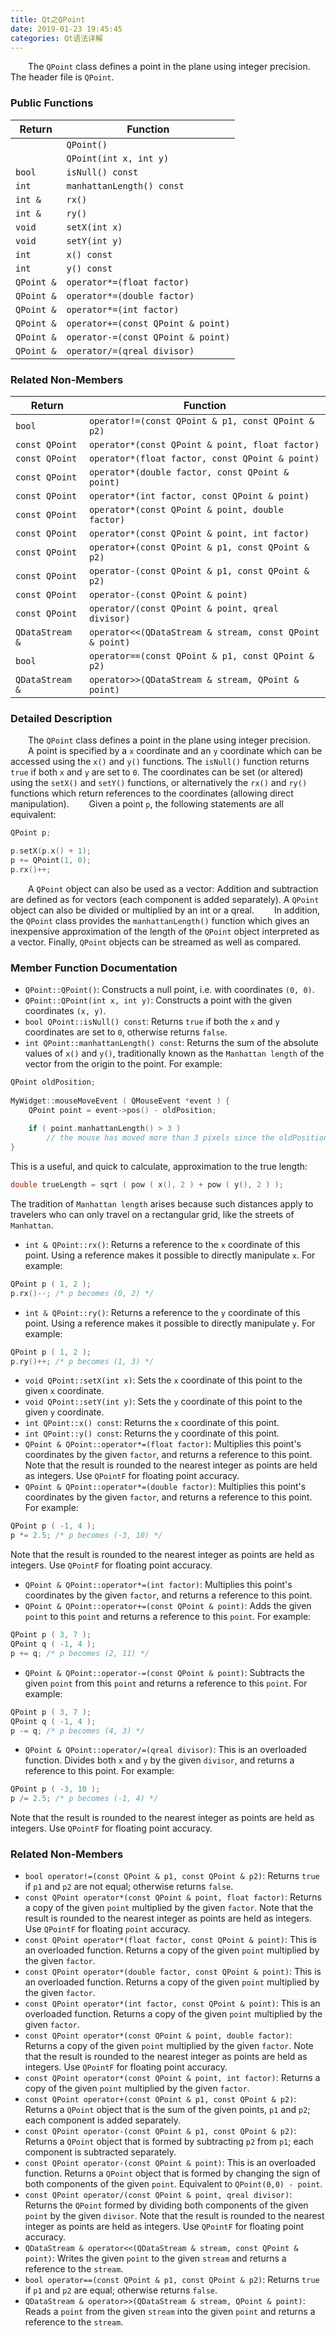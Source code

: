 ```yaml
---
title: Qt之QPoint
date: 2019-01-23 19:45:45
categories: Qt语法详解
---
```

&emsp;&emsp;The `QPoint` class defines a point in the plane using integer precision. The header file is `QPoint`.

### Public Functions

Return     | Function
-----------|----------
           | `QPoint()`
           | `QPoint(int x, int y)`
`bool`     | `isNull() const`
`int`      | `manhattanLength() const`
`int &`    | `rx()`
`int &`    | `ry()`
`void`     | `setX(int x)`
`void`     | `setY(int y)`
`int`      | `x() const`
`int`      | `y() const`
`QPoint &` | `operator*=(float factor)`
`QPoint &` | `operator*=(double factor)`
`QPoint &` | `operator*=(int factor)`
`QPoint &` | `operator+=(const QPoint & point)`
`QPoint &` | `operator-=(const QPoint & point)`
`QPoint &` | `operator/=(qreal divisor)`

### Related Non-Members

Return          | Function
----------------|---------
`bool`          | `operator!=(const QPoint & p1, const QPoint & p2)`
`const QPoint`  | `operator*(const QPoint & point, float factor)`
`const QPoint`  | `operator*(float factor, const QPoint & point)`
`const QPoint`  | `operator*(double factor, const QPoint & point)`
`const QPoint`  | `operator*(int factor, const QPoint & point)`
`const QPoint`  | `operator*(const QPoint & point, double factor)`
`const QPoint`  | `operator*(const QPoint & point, int factor)`
`const QPoint`  | `operator+(const QPoint & p1, const QPoint & p2)`
`const QPoint`  | `operator-(const QPoint & p1, const QPoint & p2)`
`const QPoint`  | `operator-(const QPoint & point)`
`const QPoint`  | `operator/(const QPoint & point, qreal divisor)`
`QDataStream &` | `operator<<(QDataStream & stream, const QPoint & point)`
`bool`          | `operator==(const QPoint & p1, const QPoint & p2)`
`QDataStream &` | `operator>>(QDataStream & stream, QPoint & point)`

### Detailed Description

&emsp;&emsp;The `QPoint` class defines a point in the plane using integer precision.
&emsp;&emsp;A point is specified by a `x` coordinate and an `y` coordinate which can be accessed using the `x()` and `y()` functions. The `isNull()` function returns `true` if both `x` and `y` are set to `0`. The coordinates can be set (or altered) using the `setX()` and `setY()` functions, or alternatively the `rx()` and `ry()` functions which return references to the coordinates (allowing direct manipulation).
&emsp;&emsp;Given a point `p`, the following statements are all equivalent:

``` cpp
QPoint p;

p.setX(p.x() + 1);
p += QPoint(1, 0);
p.rx()++;
```

&emsp;&emsp;A `QPoint` object can also be used as a vector: Addition and subtraction are defined as for vectors (each component is added separately). A `QPoint` object can also be divided or multiplied by an int or a qreal.
&emsp;&emsp;In addition, the `QPoint` class provides the `manhattanLength()` function which gives an inexpensive approximation of the length of the `QPoint` object interpreted as a vector. Finally, `QPoint` objects can be streamed as well as compared.

### Member Function Documentation

- `QPoint::QPoint()`: Constructs a null point, i.e. with coordinates `(0, 0)`.
- `QPoint::QPoint(int x, int y)`: Constructs a point with the given coordinates `(x, y)`.
- `bool QPoint::isNull() const`: Returns `true` if both the `x` and `y` coordinates are set to `0`, otherwise returns `false`.
- `int QPoint::manhattanLength() const`: Returns the sum of the absolute values of `x()` and `y()`, traditionally known as the `Manhattan length` of the vector from the origin to the point. For example:

``` cpp
QPoint oldPosition;
​
MyWidget::mouseMoveEvent ( QMouseEvent *event ) {
    QPoint point = event->pos() - oldPosition;
​
    if ( point.manhattanLength() > 3 )
        // the mouse has moved more than 3 pixels since the oldPosition
}
```

This is a useful, and quick to calculate, approximation to the true length:

``` cpp
double trueLength = sqrt ( pow ( x(), 2 ) + pow ( y(), 2 ) );
```

The tradition of `Manhattan length` arises because such distances apply to travelers who can only travel on a rectangular grid, like the streets of `Manhattan`.

- `int & QPoint::rx()`: Returns a reference to the `x` coordinate of this point. Using a reference makes it possible to directly manipulate `x`. For example:

``` cpp
QPoint p ( 1, 2 );
p.rx()--; /* p becomes (0, 2) */
```

- `int & QPoint::ry()`: Returns a reference to the `y` coordinate of this point. Using a reference makes it possible to directly manipulate `y`. For example:

``` cpp
QPoint p ( 1, 2 );
p.ry()++; /* p becomes (1, 3) */
```

- `void QPoint::setX(int x)`: Sets the `x` coordinate of this point to the given `x` coordinate.
- `void QPoint::setY(int y)`: Sets the `y` coordinate of this point to the given `y` coordinate.
- `int QPoint::x() const`: Returns the `x` coordinate of this point.
- `int QPoint::y() const`: Returns the `y` coordinate of this point.
- `QPoint & QPoint::operator*=(float factor)`: Multiplies this point's coordinates by the given `factor`, and returns a reference to this point. Note that the result is rounded to the nearest integer as points are held as integers. Use `QPointF` for floating point accuracy.
- `QPoint & QPoint::operator*=(double factor)`: Multiplies this point's coordinates by the given `factor`, and returns a reference to this point. For example:

``` cpp
QPoint p ( -1, 4 );
p *= 2.5; /* p becomes (-3, 10) */
```

Note that the result is rounded to the nearest integer as points are held as integers. Use `QPointF` for floating point accuracy.

- `QPoint & QPoint::operator*=(int factor)`: Multiplies this point's coordinates by the given `factor`, and returns a reference to this point.
- `QPoint & QPoint::operator+=(const QPoint & point)`: Adds the given `point` to this `point` and returns a reference to this `point`. For example:

``` cpp
QPoint p ( 3, 7 );
QPoint q ( -1, 4 );
p += q; /* p becomes (2, 11) */
```

- `QPoint & QPoint::operator-=(const QPoint & point)`: Subtracts the given `point` from this `point` and returns a reference to this `point`. For example:

``` cpp
QPoint p ( 3, 7 );
QPoint q ( -1, 4 );
p -= q; /* p becomes (4, 3) */
```

- `QPoint & QPoint::operator/=(qreal divisor)`: This is an overloaded function. Divides both `x` and `y` by the given `divisor`, and returns a reference to this point. For example:

``` cpp
QPoint p ( -3, 10 );
p /= 2.5; /* p becomes (-1, 4) */
```

Note that the result is rounded to the nearest integer as points are held as integers. Use `QPointF` for floating point accuracy.

### Related Non-Members

- `bool operator!=(const QPoint & p1, const QPoint & p2)`: Returns `true` if `p1` and `p2` are not equal; otherwise returns `false`.
- `const QPoint operator*(const QPoint & point, float factor)`: Returns a copy of the given `point` multiplied by the given `factor`. Note that the result is rounded to the nearest integer as points are held as integers. Use `QPointF` for floating `point` accuracy.
- `const QPoint operator*(float factor, const QPoint & point)`: This is an overloaded function. Returns a copy of the given `point` multiplied by the given `factor`.
- `const QPoint operator*(double factor, const QPoint & point)`: This is an overloaded function. Returns a copy of the given `point` multiplied by the given `factor`.
- `const QPoint operator*(int factor, const QPoint & point)`: This is an overloaded function. Returns a copy of the given `point` multiplied by the given `factor`.
- `const QPoint operator*(const QPoint & point, double factor)`: Returns a copy of the given `point` multiplied by the given `factor`. Note that the result is rounded to the nearest integer as points are held as integers. Use `QPointF` for floating point accuracy.
- `const QPoint operator*(const QPoint & point, int factor)`: Returns a copy of the given `point` multiplied by the given `factor`.
- `const QPoint operator+(const QPoint & p1, const QPoint & p2)`: Returns a `QPoint` object that is the sum of the given points, `p1` and `p2`; each component is added separately.
- `const QPoint operator-(const QPoint & p1, const QPoint & p2)`: Returns a `QPoint` object that is formed by subtracting `p2` from `p1`; each component is subtracted separately.
- `const QPoint operator-(const QPoint & point)`: This is an overloaded function. Returns a `QPoint` object that is formed by changing the sign of both components of the given `point`. Equivalent to `QPoint(0,0) - point`.
- `const QPoint operator/(const QPoint & point, qreal divisor)`: Returns the `QPoint` formed by dividing both components of the given `point` by the given `divisor`. Note that the result is rounded to the nearest integer as points are held as integers. Use `QPointF` for floating point accuracy.
- `QDataStream & operator<<(QDataStream & stream, const QPoint & point)`: Writes the given `point` to the given `stream` and returns a reference to the `stream`.
- `bool operator==(const QPoint & p1, const QPoint & p2)`: Returns `true` if `p1` and `p2` are equal; otherwise returns `false`.
- `QDataStream & operator>>(QDataStream & stream, QPoint & point)`: Reads a `point` from the given `stream` into the given `point` and returns a reference to the `stream`.